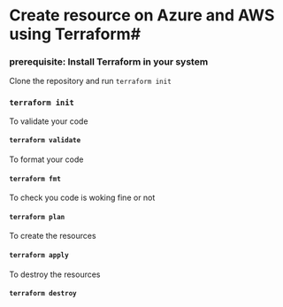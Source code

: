 # Create resource on Azure and AWS using Terraform#

### prerequisite: Install Terraform in your system


Clone the repository and run `terraform init`

### `terraform init`

To validate your code

#### `terraform validate`

To format your code

#### `terraform fmt`

To check you code is woking fine or not

#### `terraform plan`

To create the resources

#### `terraform apply`

To destroy the resources

#### `terraform destroy`
